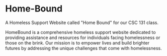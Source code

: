 # Home-Bound
A Homeless Support Website called "Home Bound" for our CSC 131 class.

HomeBound is a comprehensive homeless support website dedicated to providing assistance and resources for individuals facing homelessness or those on the brink. 
Our mission is to empower lives and build brighter futures by addressing the unique challenges that come with homelessness.

